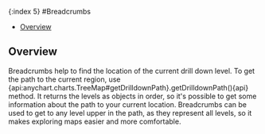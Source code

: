 {:index 5}
#Breadcrumbs

* [Overview](#overview)

## Overview

Breadcrumbs help to find the location of the current drill down level. To get the path to the current region, use {api:anychart.charts.TreeMap#getDrilldownPath}.getDrilldownPath(){api} method. It returns the levels as objects in order, so it's possible to get some information about the path to your current location. Breadcrumbs can be used to get to any level upper in the path, as they represent all levels, so it makes exploring maps easier and more comfortable. 

